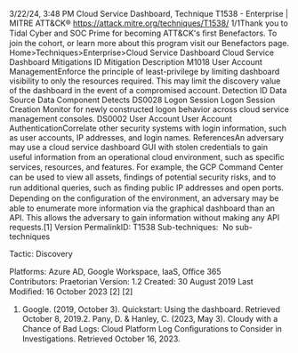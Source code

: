 3/22/24, 3:48 PM Cloud Service Dashboard, Technique T1538 - Enterprise | MITRE ATT&CK®
https://attack.mitre.org/techniques/T1538/ 1/1Thank you to Tidal Cyber and SOC Prime for becoming ATT&CK's ﬁrst Benefactors. To join the cohort, or learn more about this program visit our
Benefactors page.
Home>Techniques>Enterprise>Cloud Service Dashboard
Cloud Service Dashboard
Mitigations
ID Mitigation Description
M1018 User Account
ManagementEnforce the principle of least-privilege by limiting dashboard visibility to only the resources required.
This may limit the discovery value of the dashboard in the event of a compromised account.
Detection
ID Data Source Data Component Detects
DS0028 Logon Session Logon Session Creation Monitor for newly constructed logon behavior across cloud service management
consoles.
DS0002 User Account User Account
AuthenticationCorrelate other security systems with login information, such as user accounts, IP
addresses, and login names.
ReferencesAn adversary may use a cloud service dashboard GUI with stolen credentials to gain useful information from an operational cloud
environment, such as speciﬁc services, resources, and features. For example, the GCP Command Center can be used to view all assets,
ﬁndings of potential security risks, and to run additional queries, such as ﬁnding public IP addresses and open ports.
Depending on the conﬁguration of the environment, an adversary may be able to enumerate more information via the graphical dashboard
than an API. This allows the adversary to gain information without making any API requests.[1]
Version PermalinkID: T1538
Sub-techniques:  No sub-techniques

Tactic: Discovery

Platforms: Azure AD, Google Workspace, IaaS, Oﬃce 365
Contributors: Praetorian
Version: 1.2
Created: 30 August 2019
Last Modiﬁed: 16 October 2023
[2]
[2]
1. Google. (2019, October 3). Quickstart: Using the dashboard.
Retrieved October 8, 2019.2. Pany, D. & Hanley, C. (2023, May 3). Cloudy with a Chance of
Bad Logs: Cloud Platform Log Conﬁgurations to Consider in
Investigations. Retrieved October 16, 2023.